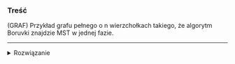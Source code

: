 ### Treść
(GRAF)
Przykład grafu pełnego o n wierzchołkach takiego, że algorytm Boruvki znajdzie MST w jednej fazie.

------
<details><summary>Rozwiązanie</summary>
<p>

